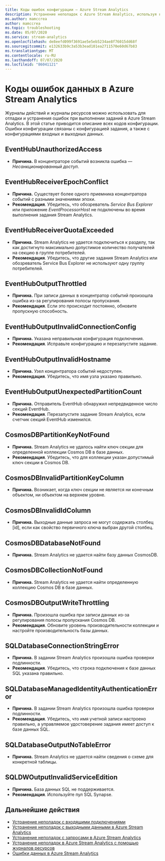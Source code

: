 ```yaml
---
title: Коды ошибок конфигурации — Azure Stream Analytics
description: Устранение неполадок с Azure Stream Analytics, используя коды ошибок конфигурации.
ms.author: mamccrea
author: mamccrea
ms.topic: troubleshooting
ms.date: 05/07/2020
ms.service: stream-analytics
ms.openlocfilehash: de8eefd099f3691ae5e5eb5234ae8f76015dd68f
ms.sourcegitcommit: e132633b9c3a53b3ead101ea2711570e60d67b83
ms.translationtype: MT
ms.contentlocale: ru-RU
ms.lasthandoff: 07/07/2020
ms.locfileid: "86041121"
---
```

# <a name="azure-stream-analytics-configuration-error-codes"></a>Коды ошибок данных в Azure Stream Analytics

Журналы действий и журналы ресурсов можно использовать для отладки и устранения ошибок при выполнении заданий в Azure Stream Analytics. В этой статье приводится описание всех кодов конфигурации. Ошибки конфигурации связаны с конфигурацией задания, а также с конфигурациями входных и выходных данных.

## <a name="eventhubunauthorizedaccess"></a>EventHubUnauthorizedAccess

* **Причина.** В концентраторе событий возникла ошибка — *Несанкционированный доступ*.

## <a name="eventhubreceiverepochconflict"></a>EventHubReceiverEpochConflict

* **Причина.** Существует более одного приемника концентратора событий с разными значениями эпохи.
* **Рекомендация**. Убедитесь, что обозреватель *Service Bus Explorer* или приложение *EventProcessorHost* не подключены во время выполнения задания Stream Analytics.

## <a name="eventhubreceiverquotaexceeded"></a>EventHubReceiverQuotaExceeded

* **Причина.** Stream Analytics не удается подключиться к разделу, так как достигнуто максимально допустимое количество получателей на секцию в группе потребителей.
* **Рекомендация**. Убедитесь, что другие задания Stream Analytics или обозреватель Service Bus Explorer не используют одну группу потребителей.

## <a name="eventhuboutputthrottled"></a>EventHubOutputThrottled

* **Причина.** При записи данных в концентратор событий произошла ошибка из-за регулирования полосы пропускания.
* **Рекомендация**. Если это происходит постоянно, обновите пропускную способность.

## <a name="eventhuboutputinvalidconnectionconfig"></a>EventHubOutputInvalidConnectionConfig

* **Причина.** Указана неправильная конфигурация подключения.
* **Рекомендация**. Исправьте конфигурацию и перезапустите задание.

## <a name="eventhuboutputinvalidhostname"></a>EventHubOutputInvalidHostname

* **Причина.** Узел концентратора событий недоступен.
* **Рекомендация**. Убедитесь, что имя узла указано правильно.

## <a name="eventhuboutputunexpectedpartitioncount"></a>EventHubOutputUnexpectedPartitionCount

* **Причина.** Отправитель EventHub обнаружил непредвиденное число секций EventHub.
* **Рекомендация**. Перезапустите задание Stream Analytics, если счетчик секций EventHub изменился.

## <a name="cosmosdbpartitionkeynotfound"></a>CosmosDBPartitionKeyNotFound

* **Причина.** Stream Analytics не удалось найти ключ секции для определенной коллекции Cosmos DB в базе данных.
* **Рекомендация**. Убедитесь, что для коллекции указан допустимый ключ секции в Cosmos DB.

## <a name="cosmosdbinvalidpartitionkeycolumn"></a>CosmosDBInvalidPartitionKeyColumn

* **Причина.** Возникает, когда ключ секции не является ни конечным объектом, ни объектом на верхнем уровне.

## <a name="cosmosdbinvalididcolumn"></a>CosmosDBInvalidIdColumn

* **Причина.** Выходные данные запроса не могут содержать столбец \[id], если как свойство первичного ключа выбран другой столбец.

## <a name="cosmosdbdatabasenotfound"></a>CosmosDBDatabaseNotFound

* **Причина.** Stream Analytics не удается найти базу данных CosmosDB.

## <a name="cosmosdbcollectionnotfound"></a>CosmosDBCollectionNotFound

* **Причина.** Stream Analytics не удается найти определенную коллекцию Cosmos DB в базе данных.

## <a name="cosmosdboutputwritethrottling"></a>CosmosDBOutputWriteThrottling

* **Причина.** Произошла ошибка при записи данных из-за регулирования полосы пропускания Cosmos DB.
* **Рекомендация**. Обновите уровень производительности коллекции и настройте производительность базы данных.

## <a name="sqldatabaseconnectionstringerror"></a>SQLDatabaseConnectionStringError

* **Причина.** В задании Stream Analytics произошла ошибка проверки подлинности.
* **Рекомендация**. Убедитесь, что строка подключения к базе данных SQL указана правильно.

## <a name="sqldatabasemanagedidentityauthenticationerror"></a>SQLDatabaseManagedIdentityAuthenticationError

* **Причина.** В задании Stream Analytics произошла ошибка проверки подлинности. 
* **Рекомендация**. Убедитесь, что имя учетной записи настроено правильно, а управляемое удостоверение задания имеет доступ к базе данных SQL.

## <a name="sqldatabaseoutputnotableerror"></a>SQLDatabaseOutputNoTableError

* **Причина.** Stream Analytics не удается найти сведения о схеме для конкретной таблицы.

## <a name="sqldwoutputinvalidserviceedition"></a>SQLDWOutputInvalidServiceEdition

* **Причина.** База данных SQL не поддерживается.
* **Рекомендация**. Используйте пул SQL Synapse.

## <a name="next-steps"></a>Дальнейшие действия

* [Устранение неполадок с входящими подключениями](stream-analytics-troubleshoot-input.md)
* [Устранение неполадок с выходными данными в Azure Stream Analytics](stream-analytics-troubleshoot-output.md)
* [Устранение неполадок с запросами в Azure Stream Analytics](stream-analytics-troubleshoot-query.md)
* [Устранение неполадок в Azure Stream Analytics с помощью журналов ресурсов](stream-analytics-job-diagnostic-logs.md)
* [Ошибки данных в Azure Stream Analytics](data-errors.md)

